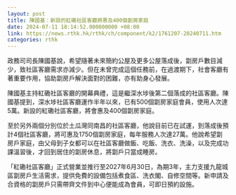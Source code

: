 ```yaml
---
layout: post
title: 陳國基：新設的紅磡社區客廳將惠及400個劏房家庭
date: 2024-07-11 18:14:52.000000000 +08:00
link: https://news.rthk.hk/rthk/ch/component/k2/1761207-20240711.htm
categories: rthk
---
```


政務司司長陳國基說，希望隨著未來簡約公屋及更多公屋落成後，劏房戶數目減少，致社區客廳需求亦減少。但在未曾完成這個任務前，在過渡期下，社會客廳有著重要作用，協助劏房戶解決面對的困難，亦有助身心發展。

陳國基主持紅磡社區客廳的開幕典禮，這是繼深水埗後第二個落成的社區客廳。陳國基提到，深水埗社區客廳運作半年以來，已有500個劏房家庭會員，使用人次達5萬。新設的紅磡社區客廳，將會惠及400個劏房家庭。

至於另外兩個分別位於土瓜灣同南昌的社區客廳，他說目前已在試運，到落成後預計4個社區客廳，將可惠及1750個劏房家庭，每年服務人次達27萬。他說希望劏房戶家庭，由父母到子女都可以在社區客廳做飯、吃飯、洗衣、洗澡，以及完成功課溫習後，才回到居住的劏房休息，將劏戶只當成睡房。

「紅磡社區客廳」正式營業並推行至2027年6月30日，為期3年，主力支援九龍城區劏房戶生活需求，提供免費的設備包括煮食區、洗衣閣、自修空間等。新申請及合資格的劏房戶只需帶齊文件到中心便能成為會員，可即日預約設施。
